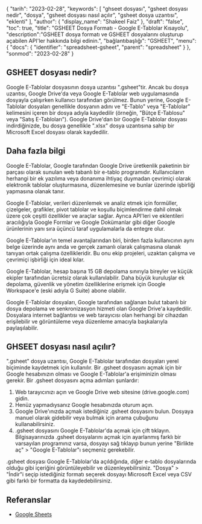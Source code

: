 {
"tarih": "2023-02-28",
  "keywords": [
"ghseet dosyası",
"gsheet dosyası nedir",
"dosya",
"gsheet dosyası nasıl açılır",
"gsheet dosya uzantısı",
"eklenti"
],
  "author": {
"display_name": "Shakeel Faiz"
},
"draft": "false",
"toc": true,
"title": "GSHEET Dosya Formatı - Google E-Tablolar Kısayolu",
  "description":"GSHEET dosya formatı ve GSHEET dosyalarını oluşturup açabilen API'ler hakkında bilgi edinin.",
"bağlantıbaşlığı": "GSHEET",
  "menu": {
    "docs": {
      "identifier": "spreadsheet-gsheet",
      "parent": "spreadsheet"
}
},
"sonmod": "2023-02-28"
}

## GSHEET dosyası nedir?

Google E-Tablolar dosyasının dosya uzantısı ".gsheet"tir. Ancak bu dosya uzantısı, Google Drive'da veya Google E-Tablolar web uygulamasında dosyayla çalışırken kullanıcı tarafından görülmez. Bunun yerine, Google E-Tablolar dosyaları genellikle dosyanın adını ve "E-Tablo" veya "E-Tablolar" kelimesini içeren bir dosya adıyla kaydedilir (örneğin, "Bütçe E-Tablosu" veya "Satış E-Tabloları"). Google Drive'dan bir Google E-Tablolar dosyası indirdiğinizde, bu dosya genellikle ".xlsx" dosya uzantısına sahip bir Microsoft Excel dosyası olarak kaydedilir.

## Daha fazla bilgi

Google E-Tablolar, Google tarafından Google Drive üretkenlik paketinin bir parçası olarak sunulan web tabanlı bir e-tablo programıdır. Kullanıcıların herhangi bir ek yazılıma veya donanıma ihtiyaç duymadan çevrimiçi olarak elektronik tablolar oluşturmasına, düzenlemesine ve bunlar üzerinde işbirliği yapmasına olanak tanır.

Google E-Tablolar, verileri düzenlemek ve analiz etmek için formüller, çizelgeler, grafikler, pivot tablolar ve koşullu biçimlendirme dahil olmak üzere çok çeşitli özellikler ve araçlar sağlar. Ayrıca API'leri ve eklentileri aracılığıyla Google Formlar ve Google Dokümanlar gibi diğer Google ürünlerinin yanı sıra üçüncü taraf uygulamalarla da entegre olur.

Google E-Tablolar'ın temel avantajlarından biri, birden fazla kullanıcının aynı belge üzerinde aynı anda ve gerçek zamanlı olarak çalışmasına olanak tanıyan ortak çalışma özellikleridir. Bu onu ekip projeleri, uzaktan çalışma ve çevrimiçi işbirliği için ideal kılar.

Google E-Tablolar, hesap başına 15 GB depolama sınırıyla bireyler ve küçük ekipler tarafından ücretsiz olarak kullanılabilir. Daha büyük kuruluşlar ek depolama, güvenlik ve yönetim özelliklerine erişmek için Google Workspace'e (eski adıyla G Suite) abone olabilir.

Google E-Tablolar dosyaları, Google tarafından sağlanan bulut tabanlı bir dosya depolama ve senkronizasyon hizmeti olan Google Drive'a kaydedilir. Dosyalara internet bağlantısı ve web tarayıcısı olan herhangi bir cihazdan erişilebilir ve görüntüleme veya düzenleme amacıyla başkalarıyla paylaşılabilir.

## GHSEET dosyası nasıl açılır?

".gsheet" dosya uzantısı, Google E-Tablolar tarafından dosyaları yerel biçiminde kaydetmek için kullanılır. Bir .gsheet dosyasını açmak için bir Google hesabınızın olması ve Google E-Tablolar'a erişiminizin olması gerekir. Bir .gsheet dosyasını açma adımları şunlardır:

1. Web tarayıcınızı açın ve Google Drive web sitesine (drive.google.com) gidin.
2. Henüz yapmadıysanız Google hesabınızda oturum açın.
3. Google Drive'ınızda açmak istediğiniz .gsheet dosyasını bulun. Dosyaya manuel olarak gidebilir veya bulmak için arama çubuğunu kullanabilirsiniz.
4. .gsheet dosyasını Google E-Tablolar'da açmak için çift tıklayın. Bilgisayarınızda .gsheet dosyalarını açmak için ayarlanmış farklı bir varsayılan programınız varsa, dosyayı sağ tıklayıp bunun yerine "Birlikte aç" > "Google E-Tablolar"ı seçmeniz gerekebilir.

.gsheet dosyası Google E-Tablolar'da açıldığında, diğer e-tablo dosyalarında olduğu gibi içeriğini görüntüleyebilir ve düzenleyebilirsiniz. "Dosya" > "İndir"i seçip istediğiniz formatı seçerek dosyayı Microsoft Excel veya CSV gibi farklı bir formatta da kaydedebilirsiniz.

## Referanslar
* [Google Sheets](https://en.wikipedia.org/wiki/Google_Sheets)
